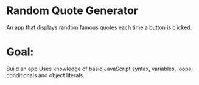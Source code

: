 # Random Quote Generator
 An app that displays random famous quotes each time a button is clicked.

 # Goal:
 Build an app Uses knowledge of basic JavaScript syntax, variables, loops, conditionals and object literals.
